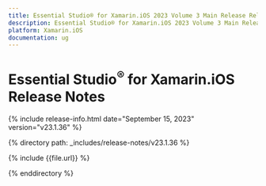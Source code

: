 ```yaml
---
title: Essential Studio® for Xamarin.iOS 2023 Volume 3 Main Release Release Notes  
description: Essential Studio® for Xamarin.iOS 2023 Volume 3 Main Release Release Notes  
platform: Xamarin.iOS
documentation: ug
---
```


# Essential Studio<sup>®</sup> for Xamarin.iOS  Release Notes  

{% include release-info.html date="September 15, 2023"  version="v23.1.36" %} 

{% directory path: _includes/release-notes/v23.1.36 %}

{% include {{file.url}} %}

{% enddirectory %}